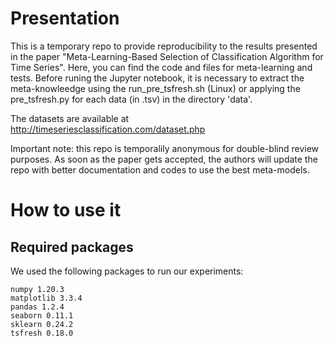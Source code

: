 
# Presentation
This is a temporary repo to provide reproducibility to the results presented in the paper "Meta-Learning-Based Selection of Classification Algorithm for Time Series". Here, you can find the code and files for meta-learning and tests. Before runing the Jupyter notebook, it is necessary to extract the meta-knowleedge using the run_pre_tsfresh.sh (Linux) or applying the pre_tsfresh.py for each data (in .tsv) in the directory 'data'.

The datasets are available at http://timeseriesclassification.com/dataset.php

Important note: this repo is temporalily anonymous for double-blind review purposes. As soon as the paper gets accepted, the authors will update the repo with better documentation and codes to use the best meta-models.

# How to use it
## Required packages
We used the following packages to run our experiments:
```
numpy 1.20.3
matplotlib 3.3.4
pandas 1.2.4
seaborn 0.11.1
sklearn 0.24.2
tsfresh 0.18.0
```
